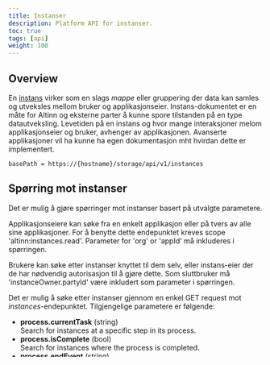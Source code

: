 ```yaml
---
title: Instanser
description: Platform API for instanser.
toc: true
tags: [api]
weight: 100
---
```


## Overview

En [instans](../../models/instance) virker som en slags _mappe_ eller gruppering
der data kan samles og utveksles mellom bruker og applikasjonseier.
Instans-dokumentet er en måte for Altinn og eksterne parter å kunne spore tilstanden på en type datautveksling.
Levetiden på en instans og hvor mange interaksjoner melom applikasjonseier og bruker, avhenger av applikasjonen.
Avanserte applikasjoner vil ha kunne ha egen dokumentasjon mht hvirdan dette er implementert.

```http
basePath = https://{hostname}/storage/api/v1/instances
```

## Spørring mot instanser

Det er mulig å gjøre spørringer mot instanser basert på utvalgte parametere.

Applikasjonseiere kan søke fra en enkelt applikasjon eller på tvers av alle sine applikasjoner.
For å benytte dette endepunktet kreves scope 'altinn:instances.read'. 
Parameter for 'org' or 'appId' må inkluderes i spørringen.

Brukere kan søke etter instanser knyttet til dem selv, eller instans-eier der de har nødvendig autorisasjon til å gjøre dette.
Som sluttbruker må 'instanceOwner.partyId' være inkludert som parameter i spørringen.

Det er mulig å søke etter instanser gjennom en enkel GET request mot *instances*-endepunktet.
Tilgjengelige parametere er følgende:

- **process.currentTask** (string)  
Search for instances at a specific step in its process. 
- **process.isComplete** (bool)  
Search for instances where the process is completed.
- **process.endEvent** (string)  
Deprecated. The parameter doesn't have any code associated with it.
- **process.ended** (datetime)  
Filter instances based on ended date.
- **instanceOwner.partyId** (int)  
Filter instances based on the instance owner party id.
- **lastChanged** (datetime)  
Filter instances based on the last time they where worked on.
- **created** (datetime)  
Filter instances based on when they where initially created.
- **visibleAfter** (datetime)  
Filter instances based on when they became visible.
- **dueBefore** (datetime)  
Filter instances based on their due date.
- **excludeConfirmedBy** (string)  
Exclude instances already confirmed by a specific stakeholder. Usually the short name of an application owner.
- **status.isArchived** (bool)
Filter instances based on whether they are archived.
- **status.isSoftDeleted** (bool)
Filter instances based on whether they are soft deleted.
- **status.isHardDeleted** (bool)
Filter instances based on whether they are hard deleted. 
Note that hard deleted instances are only included if an application owner retrieves instances, and the results may include deleted drafts. 

**Noen eksempler**:

Hent alle instanser av en applikasjon *org/app* der task id = _Submit_ (se prosess definisjon) og sist endret dato er større enn *2019-05-01*.
```http
GET {storagePath}/instances?appId=org/app&process.currentTask=Task_2&lastChanged=gt:2019-05-01
```

Hent alle instanser for _alle_ applikasjoner tilhørende en applikasjonseier *org* med dato større enn 2020-03-10.
```http
GET {storagePath}/instances?org=org&process.ended=gt:2020-03-10
```

Hent alle instanser for alle applikasjoner tilhørende applikasjonseier *org* som ikke allerede er bekreftet ferdigstilt av *org*
```http
GET {storagePath}/instances?org=org&excludeConfirmedBy=org
```

Hent alle instanser av en applikasjon på et gitt prosesssteg
```http
GET {storagePath}/instances?appId={org}/{app}&process.currentTask={taskId}
```

For å gjøre filtreringer på tid, bruk følgende operatorer:

* gt: - større enn
* gte: - større eller lik
* lt: - mindre enn
* lte: - mindre enn eller lik
* eq: - lik (kan også være tom)

Operatorene kan kombineres for å lage et intervall:

```http
dueBefore=gt:2019-02&dueBefore=lt:2019-03-01
```

Spørringen returerer et resultatobjekt med en samling av instanser som oppfyller kriteriene for spørringen. Størrelsen er som standard *100* instanser, men man kan bruke *size*-parameteret for å endre antall treff per side. 
For å hente neste site, bruk tokenet under _next_ i resultatobjektet. 
Resultatobjektet inneholder informasjon om antall resultater som traff kriteriene totalt *totalHits*, og hvor mange som ble returnert *count*.

```json
Accept: application/json
{
    "totalHits": 234,
    "count": 50,
    "self": "{storagePath}/instances?appId=org/app&size=50",
    "next": "{storagePath}/instances?appId=org/app&size=50&continuationToken=%257b%2522token%2522%253a%2522%252bRID%..."
    "instances": [
            {...},
            {...},
            ...
      ]
    }
}
```
